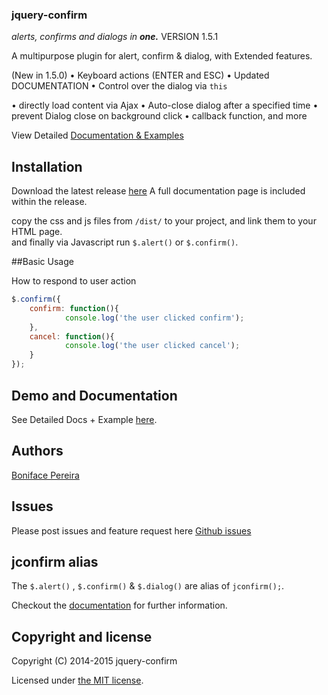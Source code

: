 ### jquery-confirm
*alerts, confirms and dialogs in* ***one.***
VERSION 1.5.1

A multipurpose plugin for alert, confirm & dialog, with Extended features.

(New in 1.5.0)
&bull; Keyboard actions (ENTER and ESC)
&bull; Updated DOCUMENTATION
&bull; Control over the dialog via `this`

&bull; directly load content via Ajax
&bull; Auto-close dialog after a specified time
&bull; prevent Dialog close on background click
&bull; callback function, and more


View Detailed [Documentation & Examples](http://craftpip.github.io/jquery-confirm)

## Installation

Download the latest release [here](https://github.com/craftpip/jquery-confirm/archive/master.zip)
A full documentation page is included within the release.

copy the css and js files from `/dist/` to your project, and link them to your HTML page.<br>
and finally via Javascript run `$.alert()` or `$.confirm()`.

##Basic Usage

How to respond to user action
```js
$.confirm({
    confirm: function(){
            console.log('the user clicked confirm');
    },
    cancel: function(){
            console.log('the user clicked cancel');
    }
});
```

## Demo and Documentation

See Detailed Docs + Example [here](http://craftpip.github.io/jquery-confirm).

## Authors

[Boniface Pereira](https://github.com/craftpip)

## Issues

Please post issues and feature request here [Github issues](https://github.com/craftpip/jquery-confirm/issues)

## jconfirm alias

The `$.alert()` , `$.confirm()` & `$.dialog()` are alias of `jconfirm();`.

Checkout the [documentation](http://craftpip.github.io/jquery-confirm) for further information.

## Copyright and license

Copyright (C) 2014-2015 jquery-confirm

Licensed under [the MIT license](LICENSE).
